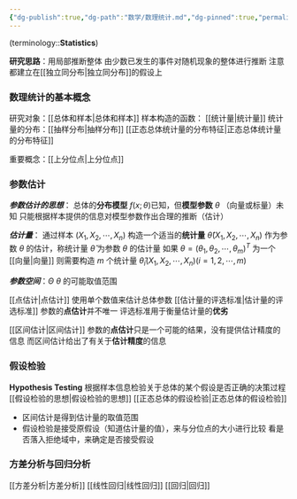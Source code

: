 ```yaml
---
{"dg-publish":true,"dg-path":"数学/数理统计.md","dg-pinned":true,"permalink":"/数学/数理统计/","pinned":true,"dgPassFrontmatter":true,"noteIcon":"","created":"2024-05-21T15:20:28.313+08:00","updated":"2024-09-04T14:34:04.843+08:00"}
---
```


(terminology::**Statistics**)

**研究思路**：用局部推断整体
由少数已发生的事件对随机现象的整体进行推断
注意都建立在[[独立同分布\|独立同分布]]的假设上
### 数理统计的基本概念
研究对象：[[总体和样本\|总体和样本]]
样本构造的函数： [[统计量\|统计量]]
统计量的分布：[[抽样分布\|抽样分布]]
[[正态总体统计量的分布特征\|正态总体统计量的分布特征]]

重要概念：[[上分位点\|上分位点]]
### 参数估计
***参数估计的思想***：
总体的**分布模型** $f(x;\theta)$已知，但**模型参数** $\theta$ （向量或标量）未知
只能根据样本提供的信息对模型参数作出合理的推断（估计）

***估计量***：
通过样本 $(X_{1},X_{2},\cdots,X_{n})$ 构造一个适当的**统计量** $\hat{\theta}(X_{1},X_{2},\cdots,X_{n})$ 作为参数 $\theta$ 的估计，称统计量 $\hat{\theta}$ 为参数 $\theta$ 的估计量
	如果 $\theta=(\theta_{1},\theta_{2},\cdots,\theta_{m})^{T}$ 为一个[[向量\|向量]]
	则需要构造 $m$ 个统计量 $\hat{\theta}_{i}(X_{1},X_{2},\cdots,X_{n})(i=1,2,\cdots,m)$

***参数空间***：$\Theta$    $\theta$ 的可能取值范围

[[点估计\|点估计]]
	使用单个数值来估计总体参数
[[估计量的评选标准\|估计量的评选标准]]
	参数的**点估计**并不唯一
	评选标准用于衡量估计量的**优劣**
	
[[区间估计\|区间估计]]
	参数的**点估计**只是一个可能的结果，没有提供估计精度的信息
	而区间估计给出了有关于**估计精度**的信息

### 假设检验
**Hypothesis Testing**
根据样本信息检验关于总体的某个假设是否正确的决策过程
[[假设检验的思想\|假设检验的思想]]
[[正态总体的假设检验\|正态总体的假设检验]]

- 区间估计是得到估计量的取值范围
- 假设检验是接受原假设（知道估计量的值），来与分位点的大小进行比较
	看是否落入拒绝域中，来确定是否接受假设

### 方差分析与回归分析
[[方差分析\|方差分析]]
[[线性回归\|线性回归]]
[[回归\|回归]]






